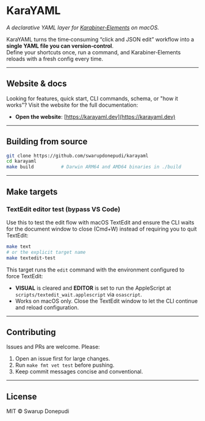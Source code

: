 # KaraYAML

*A declarative YAML layer for [Karabiner‑Elements](https://karabiner-elements.pqrs.org/) on macOS.*

KaraYAML turns the time‑consuming “click and JSON edit” workflow into a **single YAML file you can version‑control**.  
Define your shortcuts once, run a command, and Karabiner‑Elements reloads with a fresh config every time.

---

## Website & docs

Looking for features, quick start, CLI commands, schema, or "how it works"? Visit the website for the full documentation:

- **Open the website**: [https://karayaml.dev](https://karayaml.dev)

---

## Building from source

```bash
git clone https://github.com/swarupdonepudi/karayaml
cd karayaml
make build          # Darwin ARM64 and AMD64 binaries in ./build
```

---

## Make targets

### TextEdit editor test (bypass VS Code)

Use this to test the edit flow with macOS TextEdit and ensure the CLI waits for the document window to close (Cmd+W) instead of requiring you to quit TextEdit:

```bash
make text
# or the explicit target name
make textedit-test
```

This target runs the `edit` command with the environment configured to force TextEdit:

- **VISUAL** is cleared and **EDITOR** is set to run the AppleScript at `scripts/textedit_wait.applescript` via `osascript`.
- Works on macOS only. Close the TextEdit window to let the CLI continue and reload configuration.

---

## Contributing

Issues and PRs are welcome. Please:

1. Open an issue first for large changes.
2. Run `make fmt vet test` before pushing.
3. Keep commit messages concise and conventional.

---

## License

MIT © Swarup Donepudi
